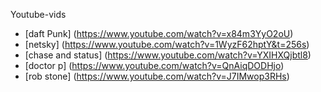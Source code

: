 Youtube-vids

- [daft Punk] (https://www.youtube.com/watch?v=x84m3YyO2oU)
- [netsky] (https://www.youtube.com/watch?v=1WyzF62hptY&t=256s)
- [chase and status] (https://www.youtube.com/watch?v=YXIHXQjbtl8)
- [doctor p] (https://www.youtube.com/watch?v=QnAiqDODHjo)
- [rob stone] (https://www.youtube.com/watch?v=J7IMwop3RHs)
